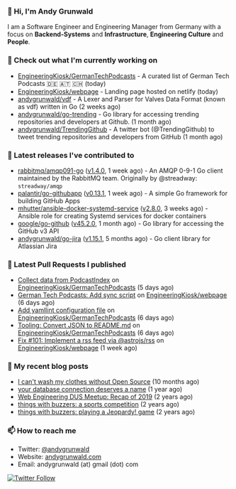 ### 👋 Hi, I'm Andy Grunwald

I am a Software Engineer and Engineering Manager from Germany with a focus on **Backend-Systems** and **Infrastructure**, **Engineering Culture** and **People**.

### 👷 Check out what I'm currently working on


- [EngineeringKiosk/GermanTechPodcasts](https://github.com/EngineeringKiosk/GermanTechPodcasts) - A curated list of German Tech Podcasts 🇩🇪 🇦🇹 🇨🇭 (today)
- [EngineeringKiosk/webpage](https://github.com/EngineeringKiosk/webpage) - Landing page hosted on netlify (today)
- [andygrunwald/vdf](https://github.com/andygrunwald/vdf) - A Lexer and Parser for Valves Data Format (known as vdf) written in Go (2 weeks ago)
- [andygrunwald/go-trending](https://github.com/andygrunwald/go-trending) - Go library for accessing trending repositories and developers at Github. (1 month ago)
- [andygrunwald/TrendingGithub](https://github.com/andygrunwald/TrendingGithub) - A twitter bot (@TrendingGithub) to tweet trending repositories and developers from GitHub (1 month ago)

### 🔭 Latest releases I've contributed to


- [rabbitmq/amqp091-go](https://github.com/rabbitmq/amqp091-go) ([v1.4.0](https://github.com/rabbitmq/amqp091-go/releases/tag/v1.4.0), 1 week ago) - An AMQP 0-9-1 Go client maintained by the RabbitMQ team. Originally by @streadway: `streadway/amqp`
- [palantir/go-githubapp](https://github.com/palantir/go-githubapp) ([v0.13.1](https://github.com/palantir/go-githubapp/releases/tag/v0.13.1), 1 week ago) - A simple Go framework for building GitHub Apps
- [mhutter/ansible-docker-systemd-service](https://github.com/mhutter/ansible-docker-systemd-service) ([v2.8.0](https://github.com/mhutter/ansible-docker-systemd-service/releases/tag/v2.8.0), 3 weeks ago) - Ansible role for creating Systemd services for docker containers
- [google/go-github](https://github.com/google/go-github) ([v45.2.0](https://github.com/google/go-github/releases/tag/v45.2.0), 1 month ago) - Go library for accessing the GitHub v3 API
- [andygrunwald/go-jira](https://github.com/andygrunwald/go-jira) ([v1.15.1](https://github.com/andygrunwald/go-jira/releases/tag/v1.15.1), 5 months ago) - Go client library for Atlassian Jira

### 🔨 Latest Pull Requests I published


- [Collect data from PodcastIndex](https://github.com/EngineeringKiosk/GermanTechPodcasts/pull/5) on [EngineeringKiosk/GermanTechPodcasts](https://github.com/EngineeringKiosk/GermanTechPodcasts) (5 days ago)
- [German Tech Podcasts: Add sync script](https://github.com/EngineeringKiosk/webpage/pull/107) on [EngineeringKiosk/webpage](https://github.com/EngineeringKiosk/webpage) (6 days ago)
- [Add yamllint configuration file](https://github.com/EngineeringKiosk/GermanTechPodcasts/pull/2) on [EngineeringKiosk/GermanTechPodcasts](https://github.com/EngineeringKiosk/GermanTechPodcasts) (6 days ago)
- [Tooling: Convert JSON to README.md](https://github.com/EngineeringKiosk/GermanTechPodcasts/pull/1) on [EngineeringKiosk/GermanTechPodcasts](https://github.com/EngineeringKiosk/GermanTechPodcasts) (6 days ago)
- [Fix #101: Implement a rss feed via @astrojs/rss](https://github.com/EngineeringKiosk/webpage/pull/104) on [EngineeringKiosk/webpage](https://github.com/EngineeringKiosk/webpage) (1 week ago)

### 📝 My recent blog posts


- [I can&#39;t wash my clothes without Open Source](https://andygrunwald.com/blog/i-cant-wash-my-clothes-without-open-source/) (10 months ago)
- [your database connection deserves a name](https://andygrunwald.com/blog/your-database-connection-deserves-a-name/) (1 year ago)
- [Web Engineering DUS Meetup: Recap of 2019](https://andygrunwald.com/blog/web-engineering-dus-recap-of-2019/) (2 years ago)
- [things with buzzers: a sports competition](https://andygrunwald.com/blog/things-with-buzzers-a-sports-competition/) (2 years ago)
- [things with buzzers: playing a Jeopardy! game](https://andygrunwald.com/blog/things-with-buzzers-playing-a-jeopardy-game/) (2 years ago)

### 📫 How to reach me

- Twitter: [@andygrunwald](https://twitter.com/andygrunwald)
- Website: [andygrunwald.com](https://andygrunwald.com)
- Email: andygrunwald (at) gmail (dot) com

[![Twitter Follow](https://img.shields.io/twitter/follow/andygrunwald?label=Follow&style=social)](https://twitter.com/andygrunwald)
